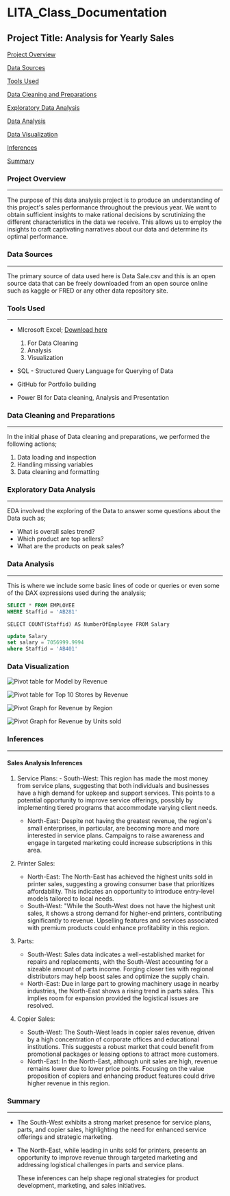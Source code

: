 # LITA_Class_Documentation

## Project Title: Analysis for Yearly Sales

[Project Overview](#project-overview)

[Data Sources](#data-sources)

[Tools Used](#tools-used)

[Data Cleaning and Preparations](#data-cleaning-and-preparations)

[Exploratory Data Analysis](#exploratory-data-analysis)

[Data Analysis](#data-analysis)

[Data Visualization](#data-visualization)

[Inferences](#inferences)

[Summary](#summary)

### Project Overview
---
The purpose of this data analysis project is to produce an understanding of this project's sales performance throughout the previous year. We want to obtain sufficient insights to make rational decisions by scrutinizing the different characteristics in the data we receive. This allows us to employ the insights to craft captivating narratives about our data and determine its optimal performance.

### Data Sources
---
The primary source of data used here is Data Sale.csv and this is an open source data that can be freely downloaded from an open source online such as kaggle or FRED or any other data repository site.

### Tools Used
---
- MIcrosoft Excel; [Download here](https://www.microsoft.com)
  1. For Data Cleaning
  2. Analysis
  3. Visualization
  
- SQL - Structured Query Language for Querying of Data
- GitHub for Portfolio building
- Power BI for Data cleaning, Analysis and Presentation

### Data Cleaning and Preparations
---
In the initial phase of Data cleaning and preparations, we performed the following actions;
1. Data loading and inspection
2. Handling missing variables
3. Data cleaning and formatting

### Exploratory Data Analysis
---
EDA involved the exploring of the Data to answer some questions about the Data such as;
- What is overall sales trend?
- Which product are top sellers?
- What are the products on peak sales?

### Data Analysis
---
This is where we include some basic lines of code or queries or even some of the DAX expressions used during the analysis;
```SQL
SELECT * FROM EMPLOYEE
WHERE Staffid = 'AB281'
```

```SELECT COUNT(Staffid) AS NumberOfEmployee FROM Salary```
```SQL
update Salary
set salary = 7056999.9994
where Staffid = 'AB401'
```

### Data Visualization

![Pivot table for Model by Revenue](https://github.com/user-attachments/assets/14ac9ca8-e360-4cde-b089-089022f65502)

![Pivot table for Top 10 Stores by Revenue](https://github.com/user-attachments/assets/ab2c9c1d-e926-4077-97fe-50d7071d530c)

![Pivot Graph for Revenue by Region](https://github.com/user-attachments/assets/d611dd43-4778-4f63-8b51-7a0d971f15c9)

![Pivot Graph for Revenue by Units sold](https://github.com/user-attachments/assets/31f2ab55-256a-4653-8283-c0c52627547b)


### Inferences
---
#### Sales Analysis Inferences

1. Service Plans: - South-West: This region has made the most money from service plans, suggesting that both individuals and businesses have a high demand for upkeep and support services. This points to a potential opportunity to improve service offerings, possibly by implementing tiered programs that accommodate varying client needs.
   - North-East: Despite not having the greatest revenue, the region's small enterprises, in particular, are becoming more and more interested in service plans. Campaigns to raise awareness and engage in targeted marketing could increase subscriptions in this area.

2. Printer Sales:
   - North-East: The North-East has achieved the highest units sold in printer sales, suggesting a growing consumer base that prioritizes affordability. This indicates an opportunity to introduce entry-level models tailored to local needs.
   - South-West: "While the South-West does not have the highest unit sales, it shows a strong demand for higher-end printers, contributing significantly to revenue. Upselling features and services associated with premium products could enhance profitability in this region.
  
3. Parts:
   - South-West: Sales data indicates a well-established market for repairs and replacements, with the South-West accounting for a sizeable amount of parts income. Forging closer ties with regional distributors may help boost sales and optimize the supply chain.
   - North-East: Due in large part to growing machinery usage in nearby industries, the North-East shows a rising trend in parts sales. This implies room for expansion provided the logistical issues are resolved.

4. Copier Sales:
   - South-West: The South-West leads in copier sales revenue, driven by a high concentration of corporate offices and educational institutions. This suggests a robust market that could benefit from promotional packages or leasing options to attract more customers.
   - North-East: In the North-East, although unit sales are high, revenue remains lower due to lower price points. Focusing on the value proposition of copiers and enhancing product features could drive higher revenue in this region.
  
### Summary
---
- The South-West exhibits a strong market presence for service plans, parts, and copier sales, highlighting the need for enhanced service offerings and strategic marketing.
  
- The North-East, while leading in units sold for printers, presents an opportunity to improve revenue through targeted marketing and addressing logistical challenges in parts and service plans.

  These inferences can help shape regional strategies for product development, marketing, and sales initiatives.


